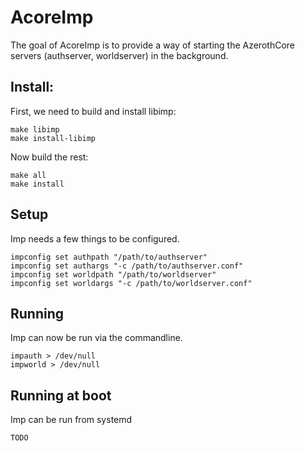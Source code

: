 # AcoreImp

The goal of AcoreImp is to provide a way of starting the AzerothCore servers (authserver, worldserver) in the background. 

## Install:
First, we need to build and install libimp:

    make libimp
    make install-libimp

Now build the rest:

    make all
    make install

## Setup
Imp needs a few things to be configured.

    impconfig set authpath "/path/to/authserver"
    impconfig set authargs "-c /path/to/authserver.conf"
    impconfig set worldpath "/path/to/worldserver"
    impconfig set worldargs "-c /path/to/worldserver.conf"

## Running
Imp can now be run via the commandline.

    impauth > /dev/null
    impworld > /dev/null

## Running at boot
Imp can be run from systemd 
    
    TODO 



